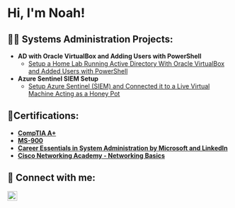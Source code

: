 <h1>Hi, I'm Noah!</h1>

<h2>👨‍💻 Systems Administration Projects:</h2>

- <b>AD with Oracle VirtualBox and Adding Users with PowerShell</b>
  - [Setup a Home Lab Running Active Directory With Oracle VirtualBox and Added Users with PowerShell](https://nowencyber.medium.com/how-to-setup-a-home-lab-running-active-directory-with-oracle-virtualbox-and-add-users-with-b05e651af52)
- <b>Azure Sentinel SIEM Setup</b>
  - [Setup Azure Sentinel (SIEM) and Connected it to a Live Virtual Machine Acting as a Honey Pot](https://nowencyber.medium.com/in-this-lab-i-setup-azure-sentinel-siem-and-connect-it-to-a-live-virtual-machine-acting-as-a-5dd6e6ef7122)

<h2> 📜Certifications:</h2>

- <b> [CompTIA A+](https://www.credly.com/badges/ab2adef1-8666-404e-a1ce-628041145c56/linked_in_profile)</b>
- <b> [MS-900](https://learn.microsoft.com/en-us/users/noahowen-6204/credentials/a2f3731460dcb736)</b>
- <b> [Career Essentials in System Administration by Microsoft and LinkedIn](https://www.linkedin.com/learning/certificates/11098f95bdb2898040ecdf5ff60a297c940fab4548f50e7a395e4124cc4742f0)</b>
- <b> [Cisco Networking Academy - Networking Basics](https://www.credly.com/badges/67b89b2b-1a15-4fe5-a5d2-de597eeb9ec8/public_url)</b>

<h2> 🤳 Connect with me:</h2>

[<img align="left" alt="NoahOwen | LinkedIn" width="22px" src="https://cdn.jsdelivr.net/npm/simple-icons@v3/icons/linkedin.svg" />][linkedin]


[linkedin]: https://linkedin.com/in/nowen99
